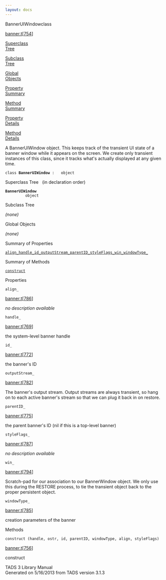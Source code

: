 ```yaml
---
layout: docs
---
```

<span class="title">BannerUIWindow</span><span class="type">class</span>

[banner.t](../file/banner.t.html)\[[754](../source/banner.t.html#754)\]

[Superclass  
Tree](#_SuperClassTree_)

[Subclass  
Tree](#_SubClassTree_)

[Global  
Objects](#_ObjectSummary_)

[Property  
Summary](#_PropSummary_)

[Method  
Summary](#_MethodSummary_)

[Property  
Details](#_Properties_)

[Method  
Details](#_Methods_)



A BannerUIWindow object. This keeps track of the transient UI state of a
banner window while it appears on the screen. We create only transient
instances of this class, since it tracks what's actually displayed at
any given time.

`class `**`BannerUIWindow`**` :   object`



<span id="_SuperClassTree_"></span>



<span class="hdln">Superclass Tree</span>   (in declaration order)



**`BannerUIWindow`**  
`         object`  
<span id="_SubClassTree_"></span>



<span class="hdln">Subclass Tree</span>  



*(none)* <span id="_ObjectSummary_"></span>



<span class="hdln">Global Objects</span>  



*(none)* <span id="_PropSummary_"></span>



<span class="hdln">Summary of Properties</span>  



[`align_`](#align_)[`handle_`](#handle_)[`id_`](#id_)[`outputStream_`](#outputStream_)[`parentID_`](#parentID_)[`styleFlags_`](#styleFlags_)[`win_`](#win_)[`windowType_`](#windowType_)

<span id="_MethodSummary_"></span>



<span class="hdln">Summary of Methods</span>  



[`construct`](#construct)

<span id="_Properties_"></span>



<span class="hdln">Properties</span>  



<span id="align_"></span>

`align_`

[banner.t](../file/banner.t.html)\[[786](../source/banner.t.html#786)\]



*no description available*



<span id="handle_"></span>

`handle_`

[banner.t](../file/banner.t.html)\[[769](../source/banner.t.html#769)\]



the system-level banner handle



<span id="id_"></span>

`id_`

[banner.t](../file/banner.t.html)\[[772](../source/banner.t.html#772)\]



the banner's ID



<span id="outputStream_"></span>

`outputStream_`

[banner.t](../file/banner.t.html)\[[782](../source/banner.t.html#782)\]



The banner's output stream. Output streams are always transient, so hang
on to each active banner's stream so that we can plug it back in on
restore.



<span id="parentID_"></span>

`parentID_`

[banner.t](../file/banner.t.html)\[[775](../source/banner.t.html#775)\]



the parent banner's ID (nil if this is a top-level banner)



<span id="styleFlags_"></span>

`styleFlags_`

[banner.t](../file/banner.t.html)\[[787](../source/banner.t.html#787)\]



*no description available*



<span id="win_"></span>

`win_`

[banner.t](../file/banner.t.html)\[[794](../source/banner.t.html#794)\]



Scratch-pad for our association to our BannerWindow object. We only use
this during the RESTORE process, to tie the transient object back to the
proper persistent object.



<span id="windowType_"></span>

`windowType_`

[banner.t](../file/banner.t.html)\[[785](../source/banner.t.html#785)\]



creation parameters of the banner



<span id="_Methods_"></span>



<span class="hdln">Methods</span>  



<span id="construct"></span>

`construct (handle, ostr, id, parentID, windowType, align, styleFlags)`

[banner.t](../file/banner.t.html)\[[756](../source/banner.t.html#756)\]



construct





TADS 3 Library Manual  
Generated on 5/16/2013 from TADS version 3.1.3


